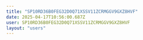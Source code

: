 ```yaml
---
title: "SP10RD36B0FEG32D0Q71XSSV11ZCRMGGV9GXZ8HVF"
date: 2025-04-17T10:56:00.687Z
user: SP10RD36B0FEG32D0Q71XSSV11ZCRMGGV9GXZ8HVF
layout: "users"
---
```

    